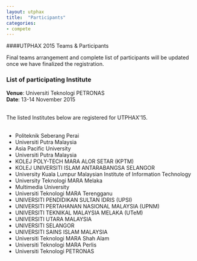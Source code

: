 ```yaml
---
layout: utphax
title:  "Participants"
categories:
- compete
---
```


####UTPHAX 2015 Teams & Participants

Final teams arrangement and complete list of participants will be updated once we have finalized the registration.

<div class="panel panel-default">
  <div class="panel-heading">
    <h3 class="panel-title">List of participating Institute</h3>
  </div>
  <div class="panel-body">

  <b>Venue</b>: Universiti Teknologi PETRONAS <br/>
  <b>Date</b>: 13-14 November 2015 <br/><br/>

  The listed Institutes below are registered for UTPHAX'15.<br/><br/>

<ul>
  <li>Politeknik Seberang Perai</li>
  <li>Universiti Putra Malaysia</li>
  <li>Asia Pacific University</li>
  <li>Universiti Putra Malaysia</li>
  <li>KOLEJ POLY-TECH MARA ALOR SETAR (KPTM)</li>
  <li>KOLEJ UNIVERSITI ISLAM ANTARABANGSA SELANGOR</li>
  <li>University Kuala Lumpur Malaysian Institute of Information Technology</li>
  <li>University Teknologi MARA Melaka</li>
  <li>Multimedia University</li>
  <li>Universiti Teknologi MARA Terengganu</li>
  <li>UNIVERSITI PENDIDIKAN SULTAN IDRIS (UPSI)</li>
  <li>UNIVERSITI PERTAHANAN NASIONAL MALAYSIA (UPNM)</li>
  <li>UNIVERSITI TEKNIKAL MALAYSIA MELAKA (UTeM)</li>
  <li>UNIVERSITI UTARA MALAYSIA</li>
  <li>UNIVERSITI SELANGOR</li>
  <li>UNIVERSITI SAINS ISLAM MALAYSIA</li>
  <li>Universiti Teknologi MARA Shah Alam</li>
  <li>Universiti Teknologi MARA Perlis</li>
  <li>Universiti Teknologi PETRONAS</li>
</ul>

  </div>
</div>
